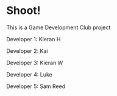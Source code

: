 # Shoot!
This is a Game Development Club project

Developer 1: Kieran H

Developer 2: Kai

Developer 3: Kieran W

Developer 4: Luke

Developer 5: Sam Reed
